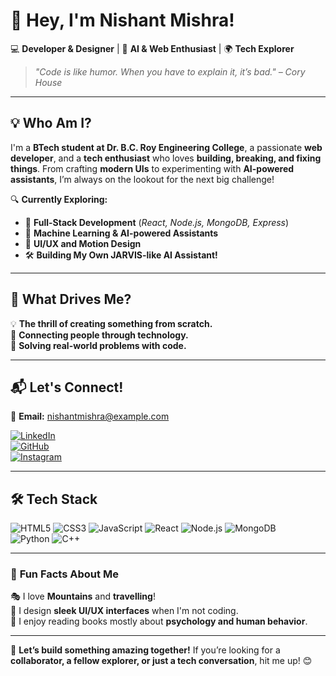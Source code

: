 # 🚀 Hey, I'm Nishant Mishra!  

💻 **Developer & Designer** | 🤖 **AI & Web Enthusiast** | 🌍 **Tech Explorer**  

> *"Code is like humor. When you have to explain it, it’s bad." – Cory House*  

---

## 💡 **Who Am I?**  
I'm a **BTech student at Dr. B.C. Roy Engineering College**, a passionate **web developer**, and a **tech enthusiast** who loves **building, breaking, and fixing things**. From crafting **modern UIs** to experimenting with **AI-powered assistants**, I’m always on the lookout for the next big challenge!  

🔍 **Currently Exploring:**  
- 🚀 **Full-Stack Development** (*React, Node.js, MongoDB, Express*)  
- 🧠 **Machine Learning & AI-powered Assistants**  
- 🎨 **UI/UX and Motion Design**  
- 🛠️ **Building My Own JARVIS-like AI Assistant!**  

---

## 🎯 **What Drives Me?**  
💡 **The thrill of creating something from scratch.**  
🔗 **Connecting people through technology.**  
🚀 **Solving real-world problems with code.**  

---

## 📬 **Let's Connect!**  
📩 **Email:** [nishantmishra@example.com](mailto:nishantmishra@example.com)  

[![LinkedIn](https://img.shields.io/badge/LinkedIn-0A66C2?style=for-the-badge&logo=linkedin&logoColor=white)](https://www.linkedin.com/in/your-linkedin)  
[![GitHub](https://img.shields.io/badge/GitHub-181717?style=for-the-badge&logo=github&logoColor=white)](https://github.com/nishantgreyhat)  
[![Instagram](https://img.shields.io/badge/Instagram-E4405F?style=for-the-badge&logo=instagram&logoColor=white)](https://instagram.com/your-instagram)  

---

## 🛠️ **Tech Stack**
![HTML5](https://img.shields.io/badge/HTML5-E34F26?style=for-the-badge&logo=html5&logoColor=white)
![CSS3](https://img.shields.io/badge/CSS3-1572B6?style=for-the-badge&logo=css3&logoColor=white)
![JavaScript](https://img.shields.io/badge/JavaScript-F7DF1E?style=for-the-badge&logo=javascript&logoColor=black)
![React](https://img.shields.io/badge/React-61DAFB?style=for-the-badge&logo=react&logoColor=black)
![Node.js](https://img.shields.io/badge/Node.js-339933?style=for-the-badge&logo=nodedotjs&logoColor=white)
![MongoDB](https://img.shields.io/badge/MongoDB-47A248?style=for-the-badge&logo=mongodb&logoColor=white)  
![Python](https://img.shields.io/badge/Python-3776AB?style=for-the-badge&logo=python&logoColor=white)
![C++](https://img.shields.io/badge/C++-00599C?style=for-the-badge&logo=cplusplus&logoColor=white)

---

### 🎯 **Fun Facts About Me**
🎭 I love **Mountains** and **travelling**!  
🎨 I design **sleek UI/UX interfaces** when I'm not coding.  
📖 I enjoy reading books mostly about **psychology and human behavior**.  

---

🚀 **Let’s build something amazing together!** If you’re looking for a **collaborator, a fellow explorer, or just a tech conversation**, hit me up! 😊  


